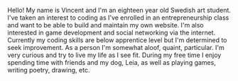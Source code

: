 Hello! My name is Vincent and I'm an eighteen year old Swedish art student.
I've taken an interest to coding as I've enrolled in an entrepreneurship class and want to be able to build and maintain my own website.
I'm also interested in game development and social networking via the internet. Currently my coding skills are below apprentice level but I'm determined to seek improvement.
As a person I'm somewhat aloof, quaint, particular. I'm very curious and try to live my life as I see fit.
During my free time I enjoy spending time with friends and my dog, Leia, as well as playing games, writing poetry, drawing, etc.
